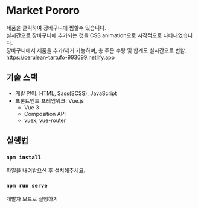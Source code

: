# Market Pororo

제품을 클릭하여 장바구니에 찜할수 있습니다.<br>
실시간으로 장바구니에 추가되는 것을 CSS animation으로 시각적으로 나타내었습니다.<br>
장바구니에서 제품을 추가/제거 가능하며, 총 주문 수량 및 합계도 실시간으로 변함.<br>
https://cerulean-tartufo-993699.netlify.app <br>

## 기술 스택
* 개발 언어: HTML, Sass(SCSS), JavaScript
* 프론트엔드 프레임워크: Vue.js
  * Vue 3
  * Composition API
  * vuex, vue-router

## 실행법

### `npm install`
파일을 내려받으신 후 설치해주세요.

### `npm run serve`
개발자 모드로 실행하기
